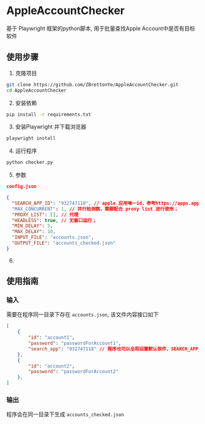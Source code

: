 # AppleAccountChecker
基于 Playwright 框架的python脚本, 用于批量查找Apple Account中是否有目标软件

## 使用步骤
1. 克隆项目
```bash
git clone https://github.com/ZBrettonYe/AppleAccountChecker.git
cd AppleAccountChecker
```

2. 安装依赖
```bash
pip install -r requirements.txt
````

3. 安装Playwright 并下载浏览器
```bash
playwright install
```

4. 运行程序
```bash
python checker.py
```

5. 参数
```json
config.json

{
  "SEARCH_APP_ID": "932747118", // apple 应用唯一id，参考https://apps.apple.com/us/app/shadowrocket/id932747118 中 id后的部分；
  "MAX_CONCURRENT": 1, // 并行检测数，需要配合 proxy list 进行使用；
  "PROXY_LIST": [], // 代理
  "HEADLESS": true, // 无窗口运行；
  "MIN_DELAY": 5,
  "MAX_DELAY": 10,
  "INPUT_FILE": "accounts.json",
  "OUTPUT_FILE": "accounts_checked.json"
}
```
6. 

## 使用指南
### 输入
需要在程序同一目录下存在 `accounts.json`, 该文件内容接口如下
```json
[
    {
        "id": "account1",
        "password": "passwordForAccount1",
        "search_app": "932747118" // 程序也可以全局设置默认软件，SEARCH_APP_ID
    },
	{
        "id": "account2",
        "password": "passwordForAccount2"
    },
]
```

### 输出
程序会在同一目录下生成 `accounts_checked.json`
